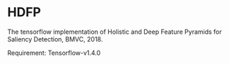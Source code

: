 # HDFP
The tensorflow implementation of Holistic and Deep Feature Pyramids for Saliency Detection, BMVC, 2018.

Requirement:
Tensorflow-v1.4.0
